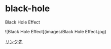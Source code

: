 # black-hole
Black Hole Effect


![Black Hole Effect](images/Black Hole Effect.jpg)







 [リンク先](https://url.html)
